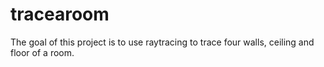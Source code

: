 # tracearoom

The goal of this project is to use raytracing to trace four walls, ceiling and floor of a room.
